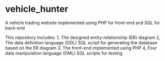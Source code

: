 # vehicle_hunter
A vehicle trading website implemented using PHP for front-end and SQL for back-end

This repository includes:
1, The designed entity-relationship (ER) diagram
2, The data definition language (DDL) SQL script for generating the database based on the ER diagram
3, The front-end implemented using PHP
4, Four data manipulation language (DML) SQL scripts for testing
